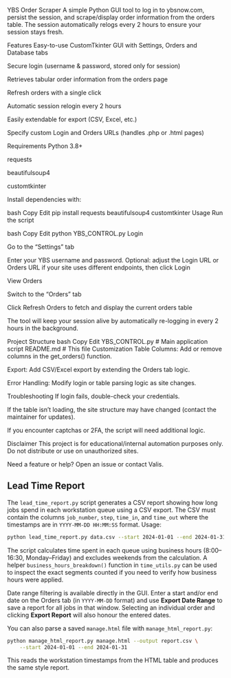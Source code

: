 YBS Order Scraper
A simple Python GUI tool to log in to ybsnow.com, persist the session, and scrape/display order information from the orders table. The session automatically relogs every 2 hours to ensure your session stays fresh.

Features
Easy-to-use CustomTkinter GUI with Settings, Orders and Database tabs

Secure login (username & password, stored only for session)

Retrieves tabular order information from the orders page

Refresh orders with a single click

Automatic session relogin every 2 hours

Easily extendable for export (CSV, Excel, etc.)

Specify custom Login and Orders URLs (handles .php or .html pages)

Requirements
Python 3.8+

requests

beautifulsoup4

customtkinter

Install dependencies with:

bash
Copy
Edit
pip install requests beautifulsoup4 customtkinter
Usage
Run the script

bash
Copy
Edit
python YBS_CONTROL.py
Login

Go to the “Settings” tab

Enter your YBS username and password.
Optional: adjust the Login URL or Orders URL if your site uses different
endpoints, then click Login

View Orders

Switch to the “Orders” tab

Click Refresh Orders to fetch and display the current orders table

The tool will keep your session alive by automatically re-logging in every 2 hours in the background.

Project Structure
bash
Copy
Edit
YBS_CONTROL.py           # Main application script
README.md                # This file
Customization
Table Columns: Add or remove columns in the get_orders() function.

Export: Add CSV/Excel export by extending the Orders tab logic.

Error Handling: Modify login or table parsing logic as site changes.

Troubleshooting
If login fails, double-check your credentials.

If the table isn’t loading, the site structure may have changed (contact the maintainer for updates).

If you encounter captchas or 2FA, the script will need additional logic.

Disclaimer
This project is for educational/internal automation purposes only. Do not distribute or use on unauthorized sites.

Need a feature or help?
Open an issue or contact Valis.

Lead Time Report
----------------
The `lead_time_report.py` script generates a CSV report showing how long jobs spend in each workstation queue using a CSV export. The CSV must contain the columns `job_number`, `step`, `time_in`, and `time_out` where the timestamps are in `YYYY-MM-DD HH:MM:SS` format. Usage:

```bash
python lead_time_report.py data.csv --start 2024-01-01 --end 2024-01-31 --output report.csv
```

The script calculates time spent in each queue using business hours
(8:00–16:30, Monday–Friday) and excludes weekends from the
calculation. A helper `business_hours_breakdown()` function in
`time_utils.py` can be used to inspect the exact segments counted if you
need to verify how business hours were applied.

Date range filtering is available directly in the GUI. Enter a start and/or end
date on the Orders tab (in `YYYY-MM-DD` format) and use **Export Date Range** to
save a report for all jobs in that window. Selecting an individual order and
clicking **Export Report** will also honour the entered dates.

You can also parse a saved `manage.html` file with `manage_html_report.py`:

```bash
python manage_html_report.py manage.html --output report.csv \
    --start 2024-01-01 --end 2024-01-31
```

This reads the workstation timestamps from the HTML table and produces the same style report.
